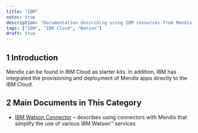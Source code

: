 ```yaml
---
title: "IBM"
notoc: true
description: "Documentation describing using IBM resources from Mendix."
tags: ["IBM", "IBM Cloud", "Watson"]
draft: true
---
```


## 1 Introduction

Mendix can be found in IBM Cloud as starter kits. In addition, IBM has integrated the provisioning and deployment of Mendix apps directly to the IBM Cloud.

## 2 Main Documents in This Category

* [IBM Watson Connector](ibm-watson-connector) – describes using connectors with Mendix that simplify the use of various IBM Watson™ services
